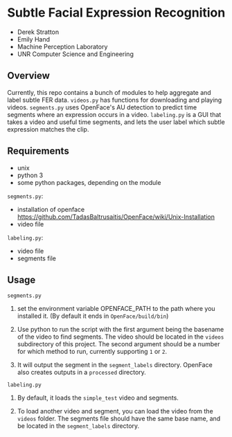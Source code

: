 # Subtle Facial Expression Recognition

* Derek Stratton
* Emily Hand
* Machine Perception Laboratory
* UNR Computer Science and Engineering

## Overview

Currently, this repo contains a bunch of modules to help aggregate
and label subtle FER data. `videos.py` has functions for downloading
and playing videos. `segments.py` uses OpenFace's AU detection to 
predict time segments where an expression occurs in a video. 
`labeling.py` is a GUI that takes a video and useful time segments, 
and lets the user label which subtle expression matches the clip.

## Requirements

* unix
* python 3
* some python packages, depending on the module

`segments.py`:
* installation of openface
  https://github.com/TadasBaltrusaitis/OpenFace/wiki/Unix-Installation
* video file

`labeling.py`:
* video file
* segments file

## Usage

`segments.py`

1. set the environment variable OPENFACE_PATH to the path where you installed
it. (By default it ends in `OpenFace/build/bin`)
   
2. Use python to run the script with the first argument being the basename of the video to find segments.
The video should be located in the `videos` subdirectory of this project. The second
argument should be a number for which method to run, currently supporting `1` or `2`.

3. It will output the segment in the `segment_labels` directory. OpenFace also
creates outputs in a `processed` directory. 

`labeling.py`

1. By default, it loads the `simple_test` video and segments. 

2. To load another video and segment, you can load the video from the `videos` folder.
The segments file should have the same base name, and be located in the `segment_labels` 
directory.